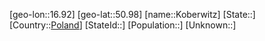 ﻿---
location: [50.98,16.92]
type: City
tags:
- geo/City


SpocWebEntityId: 31522
isDeleted: false
confidential: public

---
[geo-lon::16.92]
[geo-lat::50.98]
[name::Koberwitz]
[State::]
[Country::[Poland](geo/Continent/Europe/Poland.md)]
[StateId::]
[Population::]
[Unknown::]

